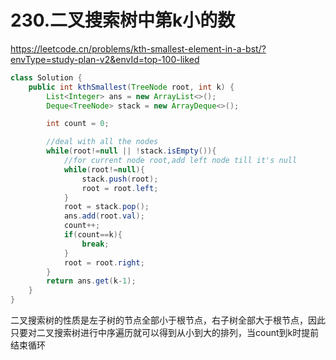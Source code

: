 # 230.二叉搜索树中第k小的数

https://leetcode.cn/problems/kth-smallest-element-in-a-bst/?envType=study-plan-v2&envId=top-100-liked

```java
class Solution {
    public int kthSmallest(TreeNode root, int k) {
        List<Integer> ans = new ArrayList<>();
        Deque<TreeNode> stack = new ArrayDeque<>();

        int count = 0;

        //deal with all the nodes
        while(root!=null || !stack.isEmpty()){
            //for current node root,add left node till it's null
            while(root!=null){
                stack.push(root);
                root = root.left;
            }
            root = stack.pop();
            ans.add(root.val);
            count++;
            if(count==k){
                break;
            }
            root = root.right;
        }
        return ans.get(k-1);
    }
}
```

二叉搜索树的性质是左子树的节点全部小于根节点，右子树全部大于根节点，因此只要对二叉搜索树进行中序遍历就可以得到从小到大的排列，当count到k时提前结束循环